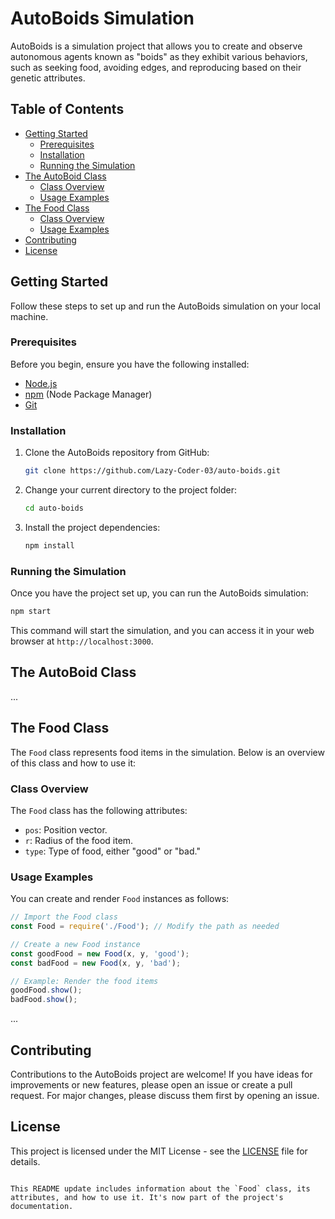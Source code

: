 
# AutoBoids Simulation

AutoBoids is a simulation project that allows you to create and observe autonomous agents known as "boids" as they exhibit various behaviors, such as seeking food, avoiding edges, and reproducing based on their genetic attributes.

## Table of Contents

- [Getting Started](#getting-started)
  - [Prerequisites](#prerequisites)
  - [Installation](#installation)
  - [Running the Simulation](#running-the-simulation)
- [The AutoBoid Class](#the-autoboid-class)
  - [Class Overview](#class-overview)
  - [Usage Examples](#usage-examples)
- [The Food Class](#the-food-class)
  - [Class Overview](#class-overview)
  - [Usage Examples](#usage-examples)
- [Contributing](#contributing)
- [License](#license)

## Getting Started

Follow these steps to set up and run the AutoBoids simulation on your local machine.

### Prerequisites

Before you begin, ensure you have the following installed:

- [Node.js](https://nodejs.org/)
- [npm](https://www.npmjs.com/) (Node Package Manager)
- [Git](https://git-scm.com/)

### Installation

1. Clone the AutoBoids repository from GitHub:

   ```bash
   git clone https://github.com/Lazy-Coder-03/auto-boids.git
   ```

2. Change your current directory to the project folder:

   ```bash
   cd auto-boids
   ```

3. Install the project dependencies:

   ```bash
   npm install
   ```

### Running the Simulation

Once you have the project set up, you can run the AutoBoids simulation:

```bash
npm start
```

This command will start the simulation, and you can access it in your web browser at `http://localhost:3000`.

## The AutoBoid Class

...

## The Food Class

The `Food` class represents food items in the simulation. Below is an overview of this class and how to use it:

### Class Overview

The `Food` class has the following attributes:

- `pos`: Position vector.
- `r`: Radius of the food item.
- `type`: Type of food, either "good" or "bad."

### Usage Examples

You can create and render `Food` instances as follows:

```javascript
// Import the Food class
const Food = require('./Food'); // Modify the path as needed

// Create a new Food instance
const goodFood = new Food(x, y, 'good');
const badFood = new Food(x, y, 'bad');

// Example: Render the food items
goodFood.show();
badFood.show();
```

...

## Contributing

Contributions to the AutoBoids project are welcome! If you have ideas for improvements or new features, please open an issue or create a pull request. For major changes, please discuss them first by opening an issue.

## License

This project is licensed under the MIT License - see the [LICENSE](LICENSE) file for details.
```

This README update includes information about the `Food` class, its attributes, and how to use it. It's now part of the project's documentation.
